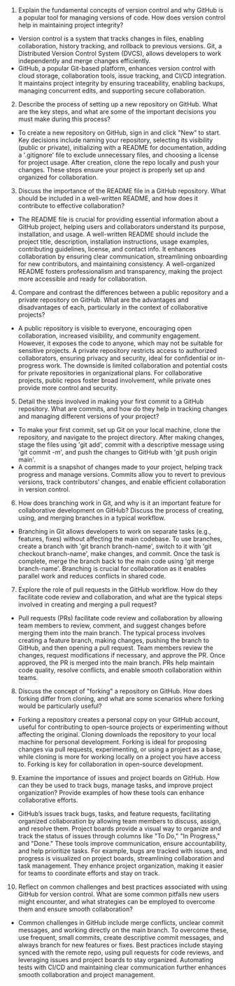 1. Explain the fundamental concepts of version control and why GitHub is a popular tool for managing versions of code. How does version control help in maintaining project integrity?

- Version control is a system that tracks changes in files, enabling collaboration, history tracking, and rollback to previous versions. Git, a Distributed Version Control System (DVCS), allows developers to work independently and merge changes efficiently.
- GitHub, a popular Git-based platform, enhances version control with cloud storage, collaboration tools, issue tracking, and CI/CD integration. It maintains project integrity by ensuring traceability, enabling backups, managing concurrent edits, and supporting secure collaboration.

2. Describe the process of setting up a new repository on GitHub. What are the key steps, and what are some of the important decisions you must make during this process?

- To create a new repository on GitHub, sign in and click "New" to start. Key decisions include naming your repository, selecting its visibility (public or private), initializing with a README for documentation, adding a '.gitignore' file to exclude unnecessary files, and choosing a license for project usage. After creation, clone the repo locally and push your changes. These steps ensure your project is properly set up and organized for collaboration.

3. Discuss the importance of the README file in a GitHub repository. What should be included in a well-written README, and how does it contribute to effective collaboration?

- The README file is crucial for providing essential information about a GitHub project, helping users and collaborators understand its purpose, installation, and usage. A well-written README should include the project title, description, installation instructions, usage examples, contributing guidelines, license, and contact info. It enhances collaboration by ensuring clear communication, streamlining onboarding for new contributors, and maintaining consistency. A well-organized README fosters professionalism and transparency, making the project more accessible and ready for collaboration.

4. Compare and contrast the differences between a public repository and a private repository on GitHub. What are the advantages and disadvantages of each, particularly in the context of collaborative projects?

- A public repository is visible to everyone, encouraging open collaboration, increased visibility, and community engagement. However, it exposes the code to anyone, which may not be suitable for sensitive projects. A private repository restricts access to authorized collaborators, ensuring privacy and security, ideal for confidential or in-progress work. The downside is limited collaboration and potential costs for private repositories in organizational plans. For collaborative projects, public repos foster broad involvement, while private ones provide more control and security.

5. Detail the steps involved in making your first commit to a GitHub repository. What are commits, and how do they help in tracking changes and managing different versions of your project?

- To make your first commit, set up Git on your local machine, clone the repository, and navigate to the project directory. After making changes, stage the files using 'git add', commit with a descriptive message using 'git commit -m', and push the changes to GitHub with 'git push origin main'.
- A commit is a snapshot of changes made to your project, helping track progress and manage versions. Commits allow you to revert to previous versions, track contributors’ changes, and enable efficient collaboration in version control.

6. How does branching work in Git, and why is it an important feature for collaborative development on GitHub? Discuss the process of creating, using, and merging branches in a typical workflow.

- Branching in Git allows developers to work on separate tasks (e.g., features, fixes) without affecting the main codebase. To use branches, create a branch with 'git branch branch-name', switch to it with 'git checkout branch-name', make changes, and commit. Once the task is complete, merge the branch back to the main code using 'git merge branch-name'. Branching is crucial for collaboration as it enables parallel work and reduces conflicts in shared code.

7. Explore the role of pull requests in the GitHub workflow. How do they facilitate code review and collaboration, and what are the typical steps involved in creating and merging a pull request?

- Pull requests (PRs) facilitate code review and collaboration by allowing team members to review, comment, and suggest changes before merging them into the main branch. The typical process involves creating a feature branch, making changes, pushing the branch to GitHub, and then opening a pull request. Team members review the changes, request modifications if necessary, and approve the PR. Once approved, the PR is merged into the main branch. PRs help maintain code quality, resolve conflicts, and enable smooth collaboration within teams.

8. Discuss the concept of "forking" a repository on GitHub. How does forking differ from cloning, and what are some scenarios where forking would be particularly useful?

- Forking a repository creates a personal copy on your GitHub account, useful for contributing to open-source projects or experimenting without affecting the original. Cloning downloads the repository to your local machine for personal development. Forking is ideal for proposing changes via pull requests, experimenting, or using a project as a base, while cloning is more for working locally on a project you have access to. Forking is key for collaboration in open-source development.

9. Examine the importance of issues and project boards on GitHub. How can they be used to track bugs, manage tasks, and improve project organization? Provide examples of how these tools can enhance collaborative efforts.

- GitHub’s issues track bugs, tasks, and feature requests, facilitating organized collaboration by allowing team members to discuss, assign, and resolve them. Project boards provide a visual way to organize and track the status of issues through columns like "To Do," "In Progress," and "Done." These tools improve communication, ensure accountability, and help prioritize tasks. For example, bugs are tracked with issues, and progress is visualized on project boards, streamlining collaboration and task management. They enhance project organization, making it easier for teams to coordinate efforts and stay on track.

10. Reflect on common challenges and best practices associated with using GitHub for version control. What are some common pitfalls new users might encounter, and what strategies can be employed to overcome them and ensure smooth collaboration?

- Common challenges in GitHub include merge conflicts, unclear commit messages, and working directly on the main branch. To overcome these, use frequent, small commits, create descriptive commit messages, and always branch for new features or fixes. Best practices include staying synced with the remote repo, using pull requests for code reviews, and leveraging issues and project boards to stay organized. Automating tests with CI/CD and maintaining clear communication further enhances smooth collaboration and project management.
